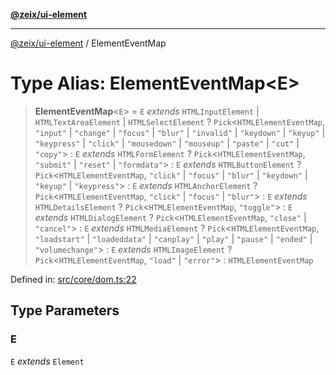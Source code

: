 [**@zeix/ui-element**](../README.md)

***

[@zeix/ui-element](../globals.md) / ElementEventMap

# Type Alias: ElementEventMap\<E\>

> **ElementEventMap**\<`E`\> = `E` *extends* `HTMLInputElement` \| `HTMLTextAreaElement` \| `HTMLSelectElement` ? `Pick`\<`HTMLElementEventMap`, `"input"` \| `"change"` \| `"focus"` \| `"blur"` \| `"invalid"` \| `"keydown"` \| `"keyup"` \| `"keypress"` \| `"click"` \| `"mousedown"` \| `"mouseup"` \| `"paste"` \| `"cut"` \| `"copy"`\> : `E` *extends* `HTMLFormElement` ? `Pick`\<`HTMLElementEventMap`, `"submit"` \| `"reset"` \| `"formdata"`\> : `E` *extends* `HTMLButtonElement` ? `Pick`\<`HTMLElementEventMap`, `"click"` \| `"focus"` \| `"blur"` \| `"keydown"` \| `"keyup"` \| `"keypress"`\> : `E` *extends* `HTMLAnchorElement` ? `Pick`\<`HTMLElementEventMap`, `"click"` \| `"focus"` \| `"blur"`\> : `E` *extends* `HTMLDetailsElement` ? `Pick`\<`HTMLElementEventMap`, `"toggle"`\> : `E` *extends* `HTMLDialogElement` ? `Pick`\<`HTMLElementEventMap`, `"close"` \| `"cancel"`\> : `E` *extends* `HTMLMediaElement` ? `Pick`\<`HTMLElementEventMap`, `"loadstart"` \| `"loadeddata"` \| `"canplay"` \| `"play"` \| `"pause"` \| `"ended"` \| `"volumechange"`\> : `E` *extends* `HTMLImageElement` ? `Pick`\<`HTMLElementEventMap`, `"load"` \| `"error"`\> : `HTMLElementEventMap`

Defined in: [src/core/dom.ts:22](https://github.com/zeixcom/ui-element/blob/a6fb4a88fd37bb5ca41823947687e8a37d5f2e08/src/core/dom.ts#L22)

## Type Parameters

### E

`E` *extends* `Element`
